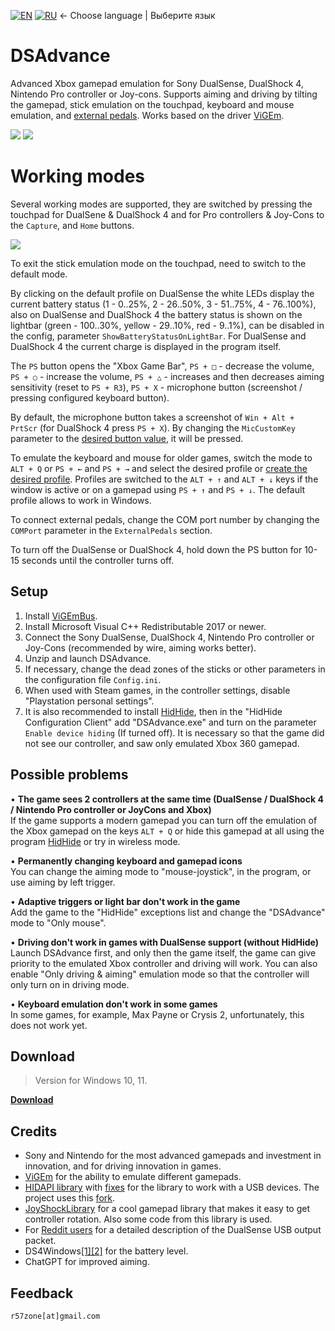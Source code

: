 [![EN](https://user-images.githubusercontent.com/9499881/33184537-7be87e86-d096-11e7-89bb-f3286f752bc6.png)](https://github.com/r57zone/DSAdvance/) 
[![RU](https://user-images.githubusercontent.com/9499881/27683795-5b0fbac6-5cd8-11e7-929c-057833e01fb1.png)](https://github.com/r57zone/DSAdvance/blob/master/README.RU.md)
← Choose language | Выберите язык

# DSAdvance
Advanced Xbox gamepad emulation for Sony DualSense, DualShock 4, Nintendo Pro controller or Joy-cons. Supports aiming and driving by tilting the gamepad, stick emulation on the touchpad, keyboard and mouse emulation, and [external pedals](https://github.com/r57zone/XboxExternalPedals). Works based on the driver [ViGEm](https://github.com/ViGEm).

[![](https://user-images.githubusercontent.com/9499881/164945071-5b9f86dd-c396-45a5-817b-fc7068450f02.gif)](https://youtu.be/gkyqO_HuPnk)
[![](https://user-images.githubusercontent.com/9499881/164945073-cfa1bfb7-cb82-4714-b2ad-7ecd84a5bcfc.gif)](https://youtu.be/gkyqO_HuPnk)

# Working modes
Several working modes are supported, they are switched by pressing the touchpad for DualSene & DualShock 4 and for Pro controllers & Joy-Cons to the `Capture`, and `Home` buttons.

![](https://user-images.githubusercontent.com/9499881/173076115-3f520a03-41ff-4da9-a7a5-a3de405c779f.png)

To exit the stick emulation mode on the touchpad, need to switch to the default mode.


By clicking on the default profile on DualSense the white LEDs display the current battery status (1 - 0..25%, 2 - 26..50%, 3 - 51..75%, 4 - 76..100%), also on DualSense and DualShock 4 the battery status is shown on the lightbar (green - 100..30%, yellow - 29..10%, red - 9..1%), can be disabled in the config, parameter `ShowBatteryStatusOnLightBar`. For DualSense and DualShock 4 the current charge is displayed in the program itself.


The `PS` button opens the "Xbox Game Bar", `PS + □` - decrease the volume, `PS + ○` - increase the volume, `PS + △` - increases and then decreases aiming sensitivity (reset to `PS + R3`), `PS + X` - microphone button (screenshot / pressing configured keyboard button).


By default, the microphone button takes a screenshot of `Win + Alt + PrtScr` (for DualShock 4 press `PS + X`). By changing the `MicCustomKey` parameter to the [desired button value](https://github.com/r57zone/DSAdvance/blob/master/BINDINGS.md), it will be pressed.


To emulate the keyboard and mouse for older games, switch the mode to `ALT + Q` or `PS + ←` and `PS + →` and select the desired profile or [create the desired profile](https://github.com/r57zone/DSAdvance/blob/master/BINDINGS.md). Profiles are switched to the `ALT + ↑` and `ALT + ↓` keys if the window is active or on a gamepad using `PS + ↑` and `PS + ↓`. The default profile allows to work in Windows.


To connect external pedals, change the COM port number by changing the `COMPort` parameter in the `ExternalPedals` section.


To turn off the DualSense or DualShock 4, hold down the PS button for 10-15 seconds until the controller turns off.

## Setup
1. Install [ViGEmBus](https://github.com/ViGEm/ViGEmBus/releases).
2. Install Microsoft Visual C++ Redistributable 2017 or newer.
3. Connect the Sony DualSense, DualShock 4, Nintendo Pro controller or Joy-Cons (recommended by wire, aiming works better).
4. Unzip and launch DSAdvance.
5. If necessary, change the dead zones of the sticks or other parameters in the configuration file `Config.ini`.
6. When used with Steam games, in the controller settings, disable "Playstation personal settings".
7. It is also recommended to install [HidHide](https://github.com/ViGEm/HidHide/releases/), then in the "HidHide Configuration Client" add "DSAdvance.exe" and turn on the parameter `Enable device hiding` (If turned off). It is necessary so that the game did not see our controller, and saw only emulated Xbox 360 gamepad.

## Possible problems
• **The game sees 2 controllers at the same time (DualSense / DualShock 4 / Nintendo Pro controller or JoyCons and Xbox)**<br>
If the game supports a modern gamepad you can turn off the emulation of the Xbox gamepad on the keys `ALT + Q` or hide this gamepad at all using the program [HidHide](https://github.com/ViGEm/HidHide) or try in wireless mode.



• **Permanently changing keyboard and gamepad icons**<br>
You can change the aiming mode to "mouse-joystick", in the program, or use aiming by left trigger.



• **Adaptive triggers or light bar don't work in the game**<br>
Add the game to the "HidHide" exceptions list and change the "DSAdvance" mode to "Only mouse".



• **Driving don't work in games with DualSense support (without HidHide)**<br>
Launch DSAdvance first, and only then the game itself, the game can give priority to the emulated Xbox controller and driving will work. You can also enable "Only driving & aiming" emulation mode so that the controller will only turn on in driving mode.



• **Keyboard emulation don't work in some games**<br>
In some games, for example, Max Payne or Crysis 2, unfortunately, this does not work yet.

## Download
>Version for Windows 10, 11.

**[Download](https://github.com/r57zone/DSAdvance/releases)**

## Credits
* Sony and Nintendo for the most advanced gamepads and investment in innovation, and for driving innovation in games.
* [ViGEm](https://github.com/ViGEm) for the ability to emulate different gamepads.
* [HIDAPI library](https://github.com/signal11/hidapi) with [fixes](https://github.com/libusb/hidapi) for the library to work with a USB devices. The project uses this [fork](https://github.com/r57zone/hidapi).
* [JoyShockLibrary](https://github.com/JibbSmart/JoyShockLibrary) for a cool gamepad library that makes it easy to get controller rotation. Also some code from this library is used.
* For [Reddit users](https://www.reddit.com/r/gamedev/comments/jumvi5/dualsense_haptics_leds_and_more_hid_output_report/) for a detailed description of the DualSense USB output packet.
* DS4Windows[[1]](https://github.com/Jays2Kings/DS4Windows)[[2]](https://github.com/Ryochan7/DS4Windows) for the battery level.
* ChatGPT for improved aiming.

## Feedback
`r57zone[at]gmail.com`